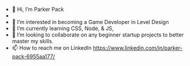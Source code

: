 - 👋 Hi, I’m Parker Pack
- 
- 👀 I’m interested in becoming a Game Developer in Level Design
- 🌱 I’m currently learning CSS, Node, & JS, 
- 💞️ I’m looking to collaborate on any beginner startup projects to better master my skills.
- 📫 How to reach me on LinkedIn https://www.linkedin.com/in/parker-pack-6955aa177/

